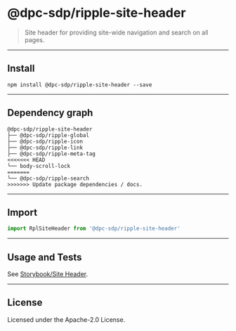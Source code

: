 # @dpc-sdp/ripple-site-header

> Site header for providing site-wide navigation and search on all pages.

--------------------------------------------------------------------------------

## Install

```shell
npm install @dpc-sdp/ripple-site-header --save
```

--------------------------------------------------------------------------------

## Dependency graph

```shell
@dpc-sdp/ripple-site-header
├── @dpc-sdp/ripple-global
├── @dpc-sdp/ripple-icon
├── @dpc-sdp/ripple-link
├── @dpc-sdp/ripple-meta-tag
<<<<<<< HEAD
└── body-scroll-lock
=======
└── @dpc-sdp/ripple-search
>>>>>>> Update package dependencies / docs.
```

--------------------------------------------------------------------------------

## Import

```js
import RplSiteHeader from '@dpc-sdp/ripple-site-header'
```

--------------------------------------------------------------------------------

## Usage and Tests

See [Storybook/Site Header](https://ripple.sdp.vic.gov.au/?selectedKind=Organisms/SiteHeader&selectedStory=Site%20Header).

--------------------------------------------------------------------------------

## License

Licensed under the Apache-2.0 License.
